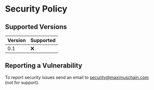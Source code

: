 # Security Policy

## Supported Versions

| Version | Supported          |
| ------- | ------------------ |
| 0.1     | :x:                |

## Reporting a Vulnerability

To report security issues send an email to security@maximuschain.com (not for support).
